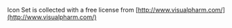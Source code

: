 Icon Set is collected with a free license from [http://www.visualpharm.com/](http://www.visualpharm.com/)
